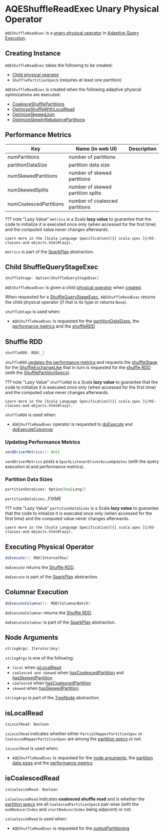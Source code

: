 # AQEShuffleReadExec Unary Physical Operator

`AQEShuffleReadExec` is a [unary physical operator](UnaryExecNode.md) in [Adaptive Query Execution](index.md).

## Creating Instance

`AQEShuffleReadExec` takes the following to be created:

* [Child physical operator](#child)
* <span id="partitionSpecs"> `ShufflePartitionSpec`s (requires at least one partition)

`AQEShuffleReadExec` is created when the following adaptive physical optimizations are executed:

* [CoalesceShufflePartitions](../physical-optimizations/CoalesceShufflePartitions.md#updateShuffleReads)
* [OptimizeShuffleWithLocalRead](../physical-optimizations/OptimizeShuffleWithLocalRead.md#createLocalRead)
* [OptimizeSkewedJoin](../physical-optimizations/OptimizeSkewedJoin.md#tryOptimizeJoinChildren)
* [OptimizeSkewInRebalancePartitions](../physical-optimizations/OptimizeSkewInRebalancePartitions.md#tryOptimizeSkewedPartitions)

## <span id="metrics"> Performance Metrics

Key                     | Name (in web UI)                  | Description
------------------------|-----------------------------------|---------
 numPartitions          | number of partitions              |
 partitionDataSize      | partition data size               |
 numSkewedPartitions    | number of skewed partitions       |
 numSkewedSplits        | number of skewed partition splits |
 numCoalescedPartitions | number of coalesced partitions    |

??? note "Lazy Value"
    `metrics` is a Scala **lazy value** to guarantee that the code to initialize it is executed once only (when accessed for the first time) and the computed value never changes afterwards.

    Learn more in the [Scala Language Specification]({{ scala.spec }}/05-classes-and-objects.html#lazy).

`metrics` is part of the [SparkPlan](SparkPlan.md#metrics) abstraction.

## <span id="child"><span id="shuffleStage"> Child ShuffleQueryStageExec

```scala
shuffleStage: Option[ShuffleQueryStageExec]
```

`AQEShuffleReadExec` is given a child [physical operator](SparkPlan.md) when [created](#creating-instance).

When requested for a [ShuffleQueryStageExec](ShuffleQueryStageExec), `AQEShuffleReadExec` returns the child physical operator (if that is its type or returns `None`).

`shuffleStage` is used when:

* `AQEShuffleReadExec` is requested for the [partitionDataSizes](#partitionDataSizes), the [performance metrics](#metrics) and the [shuffleRDD](#shuffleRDD)

## <span id="shuffleRDD"> Shuffle RDD

```scala
shuffleRDD: RDD[_]
```

`shuffleRDD` [updates the performance metrics](#sendDriverMetrics) and requests the [shuffleStage](#shuffleStage) for the [ShuffleExchangeLike](#shuffle) that in turn is requested for the [shuffle RDD](ShuffleExchangeLike.md#getShuffleRDD) (with the [ShufflePartitionSpecs](#partitionSpecs)).

??? note "Lazy Value"
    `shuffleRDD` is a Scala **lazy value** to guarantee that the code to initialize it is executed once only (when accessed for the first time) and the computed value never changes afterwards.

    Learn more in the [Scala Language Specification]({{ scala.spec }}/05-classes-and-objects.html#lazy).

`shuffleRDD` is used when:

* `AQEShuffleReadExec` operator is requested to [doExecute](#doExecute) and [doExecuteColumnar](#doExecuteColumnar)

### <span id="sendDriverMetrics"> Updating Performance Metrics

```scala
sendDriverMetrics(): Unit
```

`sendDriverMetrics` posts a `SparkListenerDriverAccumUpdates` (with the query execution id and performance metrics).

### <span id="partitionDataSizes"> Partition Data Sizes

```scala
partitionDataSizes: Option[Seq[Long]]
```

`partitionDataSizes`...FIXME

??? note "Lazy Value"
    `partitionDataSizes` is a Scala **lazy value** to guarantee that the code to initialize it is executed once only (when accessed for the first time) and the computed value never changes afterwards.

    Learn more in the [Scala Language Specification]({{ scala.spec }}/05-classes-and-objects.html#lazy).

## <span id="doExecute"> Executing Physical Operator

```scala
doExecute(): RDD[InternalRow]
```

`doExecute` returns the [Shuffle RDD](#shuffleRDD).

`doExecute` is part of the [SparkPlan](SparkPlan.md#doExecute) abstraction.

## <span id="doExecuteColumnar"> Columnar Execution

```scala
doExecuteColumnar(): RDD[ColumnarBatch]
```

`doExecuteColumnar` returns the [Shuffle RDD](#shuffleRDD).

`doExecuteColumnar` is part of the [SparkPlan](SparkPlan.md#doExecuteColumnar) abstraction.

## <span id="stringArgs"> Node Arguments

```scala
stringArgs: Iterator[Any]
```

`stringArgs` is one of the following:

* `local` when [isLocalRead](#isLocalRead)
* `coalesced and skewed` when [hasCoalescedPartition](#hasCoalescedPartition) and [hasSkewedPartition](#hasSkewedPartition)
* `coalesced` when [hasCoalescedPartition](#hasCoalescedPartition)
* `skewed` when [hasSkewedPartition](#hasSkewedPartition)

`stringArgs` is part of the [TreeNode](../catalyst/TreeNode.md#stringArgs) abstraction.

## <span id="isLocalRead"> isLocalRead

```scala
isLocalRead: Boolean
```

`isLocalRead` indicates whether either `PartialMapperPartitionSpec` or `CoalescedMapperPartitionSpec` are among the [partition specs](#partitionSpecs) or not.

`isLocalRead` is used when:

* `AQEShuffleReadExec` is requested for the [node arguments](#stringArgs), the [partition data sizes](#partitionDataSizes) and the [performance metrics](#metrics)

## <span id="isCoalescedRead"> isCoalescedRead

```scala
isCoalescedRead: Boolean
```

`isCoalescedRead` indicates **coalesced shuffle read** and is whether the [partition specs](#partitionSpecs) are all `CoalescedPartitionSpec`s pair-wise (with the `endReducerIndex` and `startReducerIndex` being adjacent) or not.

`isCoalescedRead` is used when:

* `AQEShuffleReadExec` is requested for the [outputPartitioning](#outputPartitioning)
